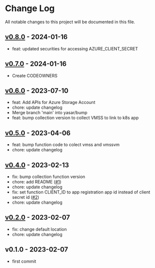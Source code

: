 # Change Log

All notable changes to this project will be documented in this file.

<a name="v0.8.0"></a>
## [v0.8.0] - 2024-01-16

- feat: updated securities for accessing AZURE_CLIENT_SECRET


<a name="v0.7.0"></a>
## [v0.7.0] - 2024-01-16

- Create CODEOWNERS


<a name="v0.6.0"></a>
## [v0.6.0] - 2023-07-10

- feat: Add APIs for Azure Storage Account
- chore: update changelog
- Merge branch 'main' into yasar/bump
- feat: bump collection version to collect VMSS to link to k8s app


<a name="v0.5.0"></a>
## [v0.5.0] - 2023-04-06

- feat: bump function code to colect vmss and vmssvm
- chore: update changelog


<a name="v0.4.0"></a>
## [v0.4.0] - 2023-02-13

- fix: bump collection function version
- chore: add README ([#1](https://github.com/observeinc/resourcemanager-azure-collection/issues/1))
- chore: update changelog
- fix: set function CLIENT_ID to app registration app id instead of client secret id ([#2](https://github.com/observeinc/resourcemanager-azure-collection/issues/2))
- chore: update changelog


<a name="v0.2.0"></a>
## [v0.2.0] - 2023-02-07

- fix: change default location
- chore: update changelog


<a name="v0.1.0"></a>
## v0.1.0 - 2023-02-07

- first commit


[Unreleased]: https://github.com/observeinc/resourcemanager-azure-collection/compare/v0.9.0...HEAD
[v0.9.0]: https://github.com/observeinc/resourcemanager-azure-collection/compare/v0.8.0...v0.9.0
[v0.8.0]: https://github.com/observeinc/resourcemanager-azure-collection/compare/v0.7.0...v0.8.0
[v0.7.0]: https://github.com/observeinc/resourcemanager-azure-collection/compare/v0.6.0...v0.7.0
[v0.6.0]: https://github.com/observeinc/resourcemanager-azure-collection/compare/v0.5.0...v0.6.0
[v0.5.0]: https://github.com/observeinc/resourcemanager-azure-collection/compare/v0.4.0...v0.5.0
[v0.4.0]: https://github.com/observeinc/resourcemanager-azure-collection/compare/v0.2.0...v0.4.0
[v0.2.0]: https://github.com/observeinc/resourcemanager-azure-collection/compare/v0.1.0...v0.2.0
